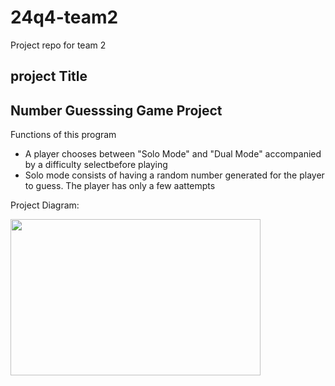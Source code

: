 # 24q4-team2
Project repo for team 2

## project Title

## Number Guesssing Game Project

Functions of this program
* A player chooses between "Solo Mode" and "Dual Mode" accompanied by a difficulty selectbefore playing
* Solo mode consists of having a random number generated for the player to guess. The player has only a few aattempts

Project Diagram:


<img src="images/Screenshot 2024-11-06 at 11.03.26 AM.png" height=250 width=400/>

